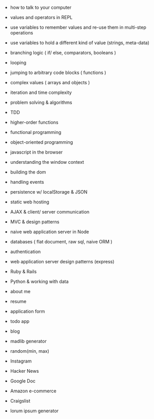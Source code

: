 * how to talk to your computer
* values and operators in REPL
* use variables to remember values and re-use them in multi-step operations
* use variables to hold a different kind of value (strings, meta-data)
* branching logic ( if/ else, comparators, booleans )
* looping
* jumping to arbitrary code blocks ( functions )
* complex values ( arrays and objects )
* iteration and time complexity
* problem solving & algorithms
* TDD
* higher-order functions
* functional programming
* object-oriented programming
* javascript in the browser
* understanding the window context
* building the dom
* handling events
* persistence w/ localStorage & JSON
* static web hosting
* AJAX & client/ server communication
* MVC & design patterns
* naive web application server in Node
* databases ( flat document, raw sql, naive ORM )
* authentication
* web application server design patterns (express)
* Ruby & Rails
* Python & working with data

* about me
* resume
* application form
* todo app
* blog
* madlib generator
* random(min, max)
* Instagram
* Hacker News
* Google Doc
* Amazon e-commerce
* Craigslist
* lorum ipsum generator
